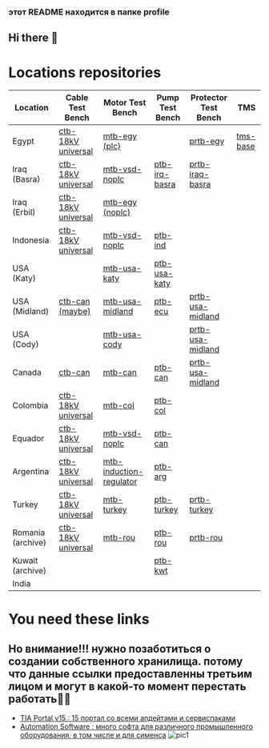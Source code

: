 ### этот README находится в папке profile

## Hi there 👋

# Locations repositories
| Location | Cable Test Bench | Motor Test Bench | Pump Test Bench | Protector Test Bench | TMS |
|----------|------------------|------------------|-----------------|----------------------|-----|
| Egypt    | [ctb-18kV universal](https://github.com/novomet-nls/ctb-18kV.git) | [mtb-egy (plc)](https://github.com/novomet-nls/mtb-egy.git) |  | [prtb-egy](https://github.com/novomet-nls/prtb-egy.git) | [tms-base](https://github.com/novomet-nls/tms-base.git) |
| Iraq (Basra) | [ctb-18kV universal](https://github.com/novomet-nls/ctb-18kV.git) | [mtb-vsd-noplc](https://github.com/novomet-nls/mtb-vsd-noplc.git) | [ptb-irq-basra](https://github.com/novomet-nls/ptb-irq-basra.git) | [prtb-iraq-basra](https://github.com/novomet-nls/prtb-irq.git) | 
| Iraq (Erbil) | [ctb-18kV universal](https://github.com/novomet-nls/ctb-18kV.git) | [mtb-egy (noplc)](https://github.com/novomet-nls/mtb-egy-noplc.git) | 
| Indonesia | [ctb-18kV universal](https://github.com/novomet-nls/ctb-18kV.git) | [mtb-vsd-noplc](https://github.com/novomet-nls/mtb-vsd-noplc.git) | [ptb-ind](https://github.com/novomet-nls/ptb-ind.git) | 
| USA (Katy) |  | [mtb-usa-katy](https://github.com/novomet-nls/mtb-usa-huston.git) | [ptb-usa-katy](https://github.com/novomet-nls/ptb-usa-katy.git) |
| USA (Midland) | [ctb-can (maybe)](https://github.com/novomet-nls/ctb-can.git) | [mtb-usa-midland](https://github.com/novomet-nls/mtb-usa-midland.git) | [ptb-ecu](https://github.com/novomet-nls/ptb-ind.git) | [prtb-usa-midland](https://github.com/novomet-nls/prtb-usa-midland.git) |
| USA (Cody) | | [mtb-usa-cody](https://github.com/novomet-nls/mtb-usa-cody.git) |  | [prtb-usa-midland](https://github.com/novomet-nls/prtb-usa-midland.git) |
| Canada | [ctb-can](https://github.com/novomet-nls/ctb-can.git) | [mtb-can](https://github.com/novomet-nls/mtb-can.git) | [ptb-can](https://github.com/novomet-nls/ptb-can.git) | [prtb-usa-midland](https://github.com/novomet-nls/prtb-usa-midland.git) |
| Colombia | [ctb-18kV universal](https://github.com/novomet-nls/ctb-18kV.git) | [mtb-col](https://github.com/novomet-nls/mtb-col.git) | [ptb-col](https://github.com/novomet-nls/ptb-col.git) | 
| Equador | [ctb-18kV universal](https://github.com/novomet-nls/ctb-18kV.git) | [mtb-vsd-noplc](https://github.com/novomet-nls/mtb-vsd-noplc.git) | [ptb-can](https://github.com/novomet-nls/ptb-can.git)
| Argentina | [ctb-18kV universal](https://github.com/novomet-nls/ctb-18kV.git) | [mtb-induction-regulator](https://github.com/novomet-nls/mtb-induction-regulator.git) | [ptb-arg](https://github.com/novomet-nls/ptb-arg.git) | 
| Turkey | [ctb-18kV universal](https://github.com/novomet-nls/ctb-18kV.git) | [mtb-turkey](https://github.com/novomet-nls/mtb-turkey.git) | [ptb-turkey](https://github.com/novomet-nls/ptb-turkey.git) | [prtb-turkey](https://github.com/novomet-nls/prtb-turkey.git) | 
| Romania (archive) | [ctb-18kV universal](https://github.com/novomet-nls/ctb-18kV.git) | [mtb-rou](https://github.com/novomet-nls/mtb-rou.git) | [ptb-rou](https://github.com/novomet-nls/ptb-rou.git) | [prtb-rou](https://github.com/novomet-nls/prtb-rou.git) |
| Kuwait (archive) | | | [ptb-kwt](https://github.com/novomet-nls/ptb-kwt.git)
| India | 

# You need these links 
## Но внимание!!! нужно позаботиться о создании собственного хранилища. потому что данные ссылки предоставленны третьим лицом и могут в какой-то момент перестать работать🤷‍♂️
- [TIA Portal v15 : 15 портал со всеми апдейтами и сервиспаками](https://disk.yandex.ru/d/qA3JuMSnuSSXNA/TIA%20Portal/TIA%20Portal%20v15)
- [Automation Software : много софта для различного промышленного оборудования, в том числе и для сименса](https://drive.google.com/drive/folders/1PLEDJPsmEEswPTEr3dosW3NYlFa0g2Z5) ![pic1](https://github.com/novomet-nls/.github/assets/25728670/85b8ba8e-b29b-42de-a115-9e4d4e630518)

<!--

**Here are some ideas to get you started:**

🙋‍♀️ A short introduction - what is your organization all about?
🌈 Contribution guidelines - how can the community get involved?
👩‍💻 Useful resources - where can the community find your docs? Is there anything else the community should know?
🍿 Fun facts - what does your team eat for breakfast?
🧙 Remember, you can do mighty things with the power of [Markdown](https://docs.github.com/github/writing-on-github/getting-started-with-writing-and-formatting-on-github/basic-writing-and-formatting-syntax)
-->
